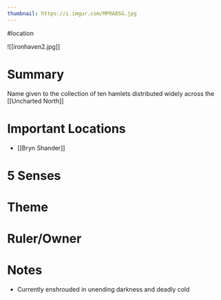 ```yaml
---
thumbnail: https://i.imgur.com/MPRA8SG.jpg
---
```

#location

![[ironhaven2.jpg]]
# Summary
Name given to the collection of ten hamlets distributed widely across the [[Uncharted North]]

# Important Locations
- [[Bryn Shander]]

# 5 Senses
# Theme
# Ruler/Owner
# Notes
- Currently enshrouded in unending darkness and deadly cold
